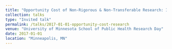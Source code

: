 ```yaml
---
title: "Opportunity Cost of Non-Rigorous & Non-Transferable Research: Implications for Cost-Effectiveness Analysis"
collection: talks
type: "Invited talk"
permalink: /talks/2017-01-01-opportunity-cost-research
venue: "University of Minnesota School of Public Health Research Day"
date: 2017-01-01
location: "Minneapolis, MN"
---
```

